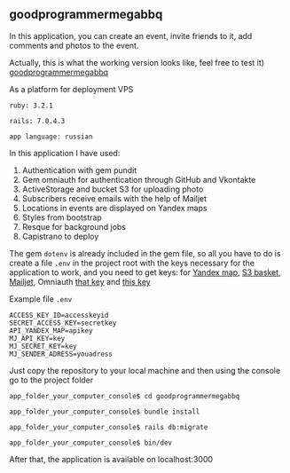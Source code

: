 ## goodprogrammermegabbq

In this application, you can create an event, invite friends to it, add comments and photos to the event.

Actually, this is what the working version looks like, feel free to test it) [goodprogrammermegabbq](http://goodprogrammermegabbq.fun)

As a platform for deployment VPS

```
ruby: 3.2.1

rails: 7.0.4.3

app language: russian
```

In this application I have used:
1. Authentication with gem pundit
2. Gem omniauth for authentication through GitHub and Vkontakte
3. ActiveStorage and bucket S3 for uploading photo
4. Subscribers receive emails with the help of Mailjet
5. Locations in events are displayed on Yandex maps
6. Styles from bootstrap
7. Resque for background jobs
8. Capistrano to deploy


The gem `dotenv` is already included in the gem file, so all you have to do is create a file `.env` in the project root with the keys necessary for the application to work, and you need to get keys: for [Yandex map](https://yandex.ru/dev/maps/jsapi/doc/2.1/quick-start/index.html#get-api-key), [S3 basket](https://cloud.yandex.ru/), [Mailjet](https://www.mailjet.com/), Omniauth [that key](https://github.com/settings/developers) and [this key](https://dev.vk.com/)

Example file `.env`

```
ACCESS_KEY_ID=accesskeyid
SECRET_ACCESS_KEY=secretkey
API_YANDEX_MAP=apikey
MJ_API_KEY=key
MJ_SECRET_KEY=key
MJ_SENDER_ADRESS=youadress
```

Just copy the repository to your local machine and then using the console go to the project folder


```
app_folder_your_computer_console$ cd goodprogrammermegabbq

app_folder_your_computer_console$ bundle install

app_folder_your_computer_console$ rails db:migrate

app_folder_your_computer_console$ bin/dev
```

After that, the application is available on localhost:3000

